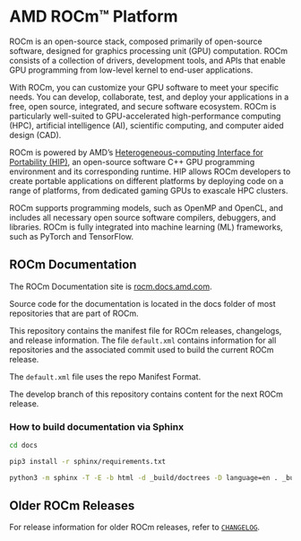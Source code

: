 # AMD ROCm™ Platform

ROCm is an open-source stack, composed primarily of open-source software, designed for graphics
processing unit (GPU) computation. ROCm consists of a collection of drivers, development tools, and
APIs that enable GPU programming from low-level kernel to end-user applications.

With ROCm, you can customize your GPU software to meet your specific needs. You can develop,
collaborate, test, and deploy your applications in a free, open source, integrated, and secure software
ecosystem. ROCm is particularly well-suited to GPU-accelerated high-performance computing (HPC),
artificial intelligence (AI), scientific computing, and computer aided design (CAD).

ROCm is powered by AMD’s
[Heterogeneous-computing Interface for Portability (HIP)](https://github.com/ROCm-Developer-Tools/HIP),
an open-source software C++ GPU programming environment and its corresponding runtime. HIP
allows ROCm developers to create portable applications on different platforms by deploying code on a
range of platforms, from dedicated gaming GPUs to exascale HPC clusters.

ROCm supports programming models, such as OpenMP and OpenCL, and includes all necessary open
source software compilers, debuggers, and libraries. ROCm is fully integrated into machine learning
(ML) frameworks, such as PyTorch and TensorFlow.

## ROCm Documentation

The ROCm Documentation site is [rocm.docs.amd.com](https://rocm.docs.amd.com).

Source code for the documentation is located in the docs folder of most repositories that are part of
ROCm.

This repository contains the manifest file for ROCm releases, changelogs, and release information.
The file `default.xml` contains information for all repositories and the associated commit used to build
the current ROCm release.

The `default.xml` file uses the repo Manifest Format.

The develop branch of this repository contains content for the next ROCm release.

### How to build documentation via Sphinx

```bash
cd docs

pip3 install -r sphinx/requirements.txt

python3 -m sphinx -T -E -b html -d _build/doctrees -D language=en . _build/html
```

## Older ROCm Releases

For release information for older ROCm releases, refer to
[`CHANGELOG`](./CHANGELOG.md).
